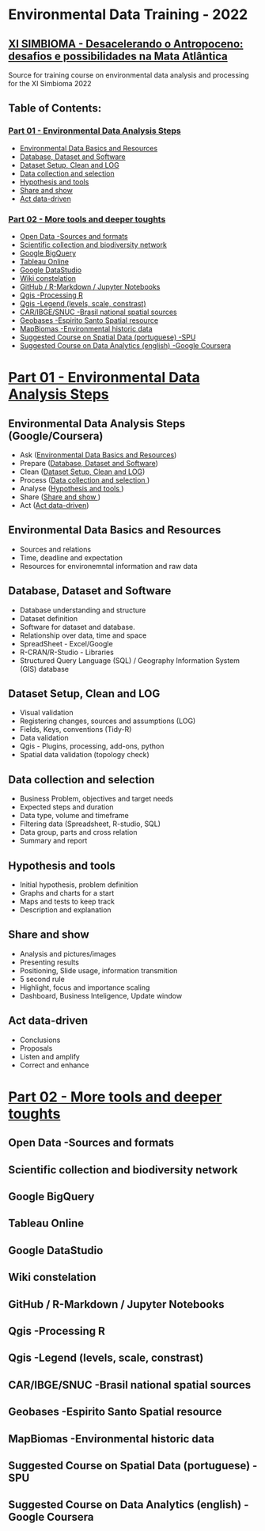 # Environmental Data Training - 2022
## [XI SIMBIOMA - Desacelerando o Antropoceno: desafios e possibilidades na Mata Atlântica](http://www.sambio.org.br/simbioma/)
Source for training course on environmental data analysis and processing for the XI Simbioma 2022

## Table of Contents:

### [Part 01 - Environmental Data Analysis Steps](/part01/#)
- [Environmental Data Basics and Resources](#environmental-data-basics-and-resources)
- [Database, Dataset and Software](#database-dataset-and-software)
- [Dataset Setup, Clean and LOG](#dataset-setup-clean-and-log)
- [Data collection and selection ](#data-collection-and-selection)
- [Hypothesis and tools ](#hypothesis-and-tools)
- [Share and show ](#share-and-show)
- [Act data-driven](#act-data-driven)
### [Part 02 - More tools and deeper toughts](/part02/#)
- [Open Data -Sources and formats](#open-data--sources-and-formats)
- [Scientific collection and biodiversity network](#scientific-collection-and-biodiversity-network)
- [Google BigQuery](#google-bigquery)
- [Tableau Online](#tableau-online)
- [Google DataStudio](#google-datastudio)
- [Wiki constelation](#wiki-constelation)
- [GitHub / R-Markdown / Jupyter Notebooks](#github--r-markdown--jupyter-notebooks)
- [Qgis -Processing R](#qgis--processing-r)
- [Qgis -Legend (levels, scale, constrast)](#qgis--legend-levels-scale-constrast)
- [CAR/IBGE/SNUC -Brasil national spatial sources](#caribgesnuc--brasil-national-spatial-sources)
- [Geobases -Espirito Santo Spatial resource](#geobases--espirito-santo-spatial-resource)
- [MapBiomas -Environmental historic data](#mapbiomas--environmental-historic-data)
- [Suggested Course on Spatial Data (portuguese) -SPU](#suggested-course-on-spatial-data-portuguese--spu)
- [Suggested Course on Data Analytics (english) -Google Coursera](#suggested-course-on-data-analytics-english--google-coursera)



# [Part 01 - Environmental Data Analysis Steps](/part01/#)

## Environmental Data Analysis Steps (Google/Coursera)
- Ask ([Environmental Data Basics and Resources](#environmental-data-basics-and-resources))
- Prepare ([Database, Dataset and Software](#database-dataset-and-software))
- Clean ([Dataset Setup, Clean and LOG](#dataset-setup-clean-and-log))
- Process ([Data collection and selection ](#data-collection-and-selection))
- Analyse ([Hypothesis and tools ](#hypothesis-and-tools))
- Share ([Share and show ](#share-and-show))
- Act ([Act data-driven](#act-data-driven))

## Environmental Data Basics and Resources
- Sources and relations
- Time, deadline and expectation
- Resources for environemntal information and raw data

## Database, Dataset and Software
- Database understanding and structure
- Dataset definition
- Software for dataset and database.
- Relationship over data, time and space
- SpreadSheet - Excel/Google
- R-CRAN/R-Studio - Libraries
- Structured Query Language (SQL) / Geography Information System (GIS) database

## Dataset Setup, Clean and LOG
- Visual validation
- Registering changes, sources and assumptions (LOG)
- Fields, Keys, conventions (Tidy-R)
- Data validation
- Qgis - Plugins, processing, add-ons, python
- Spatial data validation (topology check)

## Data collection and selection
- Business Problem, objectives and target needs
- Expected steps and duration
- Data type, volume and timeframe
- Filtering data (Spreadsheet, R-studio, SQL)
- Data group, parts and cross relation
- Summary and report
## Hypothesis and tools
- Initial hypothesis, problem definition
- Graphs and charts for a start
- Maps and tests to keep track
- Description and explanation
## Share and show
- Analysis and pictures/images
- Presenting results
- Positioning, Slide usage, information transmition
- 5 second rule
- Highlight, focus and importance scaling
- Dashboard, Business Inteligence, Update window

## Act data-driven
- Conclusions
- Proposals
- Listen and amplify
- Correct and enhance 

# [Part 02 - More tools and deeper toughts](/part02/#)

## Open Data -Sources and formats
## Scientific collection and biodiversity network
## Google BigQuery
## Tableau Online
## Google DataStudio
## Wiki constelation
## GitHub / R-Markdown / Jupyter Notebooks
## Qgis -Processing R
## Qgis -Legend (levels, scale, constrast)
## CAR/IBGE/SNUC -Brasil national spatial sources
## Geobases -Espirito Santo Spatial resource
## MapBiomas -Environmental historic data
## Suggested Course on Spatial Data (portuguese) -SPU
## Suggested Course on Data Analytics (english) -Google Coursera
